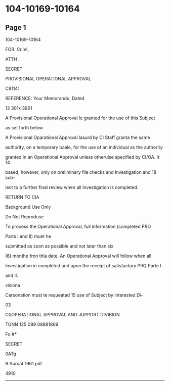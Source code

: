 # 104-10169-10164

## Page 1

104-10169-10164

FOR: Cr.le!,

ATTH :

SECRET

PROVISIONAL OPERATIONAL APPROVAL

C91141

REFERENCE: Your Memorandu, Dated

12 301x 3961

A Provisional Operational Approval le granted for the use of this Subject

as set forth below.

A Provisional Oparational Approval lasurd by CI Staff granta the same

authority, on a temporary baale, for the use of an individual as the authority

granted in an Operational Approval unless otheruise specified by CI/OA. It 14

based, however, only on preliminary file checks and Investigation and 18 sub-

lect to a further final review when all Investigation is completed.

RETURN TO CIA

Background Use Only

Do Not Reproduse

To process the Operational Approval, full information (completed PRO

Parts I and II) muet he

submitted as soon as possible and not later than six

(6) monthe fron thla date. An Operational Approval will follow when all

Investigation in completed und upon the receipt of satisfactory PRQ Parte I

and II.

visiona

Carsonation must te requeatad 15 use of Subject by interested Di-

03

CI/OPERATIONAL APPROVAL AND JUPPORT DIVIBION

TONN 125 089 09881869

Fo #*

SECRET

0ATg

B Auruat 1961 pdt

4910

---

